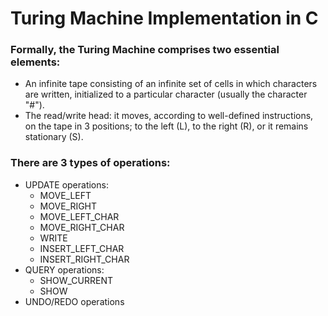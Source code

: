 # Turing Machine Implementation in C #

### Formally, the Turing Machine comprises two essential elements: ###
- An infinite tape consisting of an infinite set of cells in which characters are written, initialized to a particular character (usually the character "#").
- The read/write head: it moves, according to well-defined instructions, on the tape in 3 positions; to the left (L), to the right (R), or it remains stationary (S).

### There are 3 types of operations: ###
- UPDATE operations:
  - MOVE_LEFT
  - MOVE_RIGHT
  - MOVE_LEFT_CHAR
  - MOVE_RIGHT_CHAR
  - WRITE
  - INSERT_LEFT_CHAR
  - INSERT_RIGHT_CHAR
- QUERY operations:
  - SHOW_CURRENT
  - SHOW
- UNDO/REDO operations



